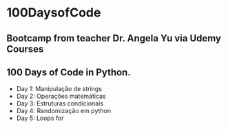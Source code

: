 # 100DaysofCode

## Bootcamp from teacher Dr. Angela Yu via Udemy Courses

## 100 Days of Code in Python.
- Day 1: Manipulação de strings
- Day 2: Operações matemáticas
- Day 3: Estruturas condicionais
- Day 4: Randomização em python
- Day 5: Loops for

